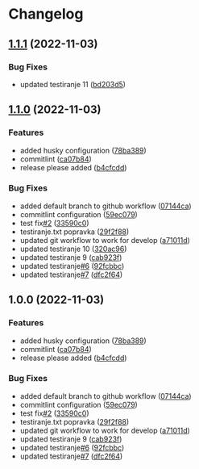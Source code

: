 # Changelog

## [1.1.1](https://github.com/zarej/test-release-please/compare/v1.1.0...v1.1.1) (2022-11-03)


### Bug Fixes

* updated testiranje 11 ([bd203d5](https://github.com/zarej/test-release-please/commit/bd203d5918018207ba2b4edde0e2a141573643ce))

## [1.1.0](https://github.com/zarej/test-release-please/compare/v1.0.0...v1.1.0) (2022-11-03)


### Features

* added husky configuration ([78ba389](https://github.com/zarej/test-release-please/commit/78ba38968b4190ec4691d412daa335967a68bcb3))
* commitlint ([ca07b84](https://github.com/zarej/test-release-please/commit/ca07b849c19005a9a59e3a90c7cf7be49cbcbe26))
* release please added ([b4cfcdd](https://github.com/zarej/test-release-please/commit/b4cfcdd4200016c547fd2aedb7a851d7c963d879))


### Bug Fixes

* added default branch to github workflow ([07144ca](https://github.com/zarej/test-release-please/commit/07144cadb6ca653a875a284b65c35d2c466a1294))
* commitlint configuration ([59ec079](https://github.com/zarej/test-release-please/commit/59ec0799954c02f3c38af9e941026535d3111578))
* test fix[#2](https://github.com/zarej/test-release-please/issues/2) ([33590c0](https://github.com/zarej/test-release-please/commit/33590c0700f3e8d7251e6df0252ff0b0138c1fe5))
* testiranje.txt popravka ([29f2f88](https://github.com/zarej/test-release-please/commit/29f2f888eee465b4ab7ce04dda4d84f47dca1c22))
* updated git workflow to work for develop ([a71011d](https://github.com/zarej/test-release-please/commit/a71011d26c3ee3f5290a54dca9f86221cfd5aa4e))
* updated testiranje 10 ([320ac96](https://github.com/zarej/test-release-please/commit/320ac96682a511b23a81b5c81ada4b8f4fd69f00))
* updated testiranje 9 ([cab923f](https://github.com/zarej/test-release-please/commit/cab923f674a25929b10b56a5eaa0af825f1f63a3))
* updated testiranje[#6](https://github.com/zarej/test-release-please/issues/6) ([92fcbbc](https://github.com/zarej/test-release-please/commit/92fcbbca77afb099bf981b41a3954392c30ae6f0))
* updated testiranje[#7](https://github.com/zarej/test-release-please/issues/7) ([dfc2f64](https://github.com/zarej/test-release-please/commit/dfc2f6437a8688932e41d619f5a0a2f8a40b04f3))

## 1.0.0 (2022-11-03)


### Features

* added husky configuration ([78ba389](https://github.com/zarej/test-release-please/commit/78ba38968b4190ec4691d412daa335967a68bcb3))
* commitlint ([ca07b84](https://github.com/zarej/test-release-please/commit/ca07b849c19005a9a59e3a90c7cf7be49cbcbe26))
* release please added ([b4cfcdd](https://github.com/zarej/test-release-please/commit/b4cfcdd4200016c547fd2aedb7a851d7c963d879))


### Bug Fixes

* added default branch to github workflow ([07144ca](https://github.com/zarej/test-release-please/commit/07144cadb6ca653a875a284b65c35d2c466a1294))
* commitlint configuration ([59ec079](https://github.com/zarej/test-release-please/commit/59ec0799954c02f3c38af9e941026535d3111578))
* test fix[#2](https://github.com/zarej/test-release-please/issues/2) ([33590c0](https://github.com/zarej/test-release-please/commit/33590c0700f3e8d7251e6df0252ff0b0138c1fe5))
* testiranje.txt popravka ([29f2f88](https://github.com/zarej/test-release-please/commit/29f2f888eee465b4ab7ce04dda4d84f47dca1c22))
* updated git workflow to work for develop ([a71011d](https://github.com/zarej/test-release-please/commit/a71011d26c3ee3f5290a54dca9f86221cfd5aa4e))
* updated testiranje 9 ([cab923f](https://github.com/zarej/test-release-please/commit/cab923f674a25929b10b56a5eaa0af825f1f63a3))
* updated testiranje[#6](https://github.com/zarej/test-release-please/issues/6) ([92fcbbc](https://github.com/zarej/test-release-please/commit/92fcbbca77afb099bf981b41a3954392c30ae6f0))
* updated testiranje[#7](https://github.com/zarej/test-release-please/issues/7) ([dfc2f64](https://github.com/zarej/test-release-please/commit/dfc2f6437a8688932e41d619f5a0a2f8a40b04f3))
